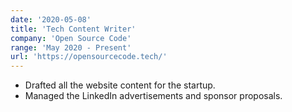 ```yaml
---
date: '2020-05-08'
title: 'Tech Content Writer'
company: 'Open Source Code'
range: 'May 2020 - Present'
url: 'https://opensourcecode.tech/'
---
```


- Drafted all the website content for the startup.
- Managed the LinkedIn advertisements and sponsor proposals.
